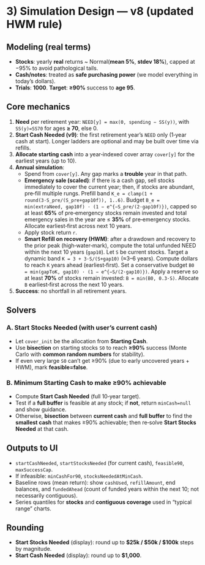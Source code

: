 # 3) Simulation Design — v8 (updated HWM rule)

## Modeling (real terms)
- **Stocks**: yearly **real** returns ~ Normal(**mean 5%**, **stdev 18%**), capped at −95% to avoid pathological tails.  
- **Cash/notes**: treated as **safe purchasing power** (we model everything in today’s dollars).  
- **Trials**: **1000**. **Target**: **≥90%** success to **age 95**.

## Core mechanics
1) **Need** per retirement year: `NEED[y] = max(0, spending − SS(y))`, with `SS(y)=SS70` for ages **≥ 70**, else 0.  
2) **Start Cash Needed (v9)**: the first retirement year’s `NEED` only (1‑year cash at start). Longer ladders are optional and may be built over time via refills.  
3) **Allocate starting cash** into a year‑indexed cover array `cover[y]` for the earliest years (up to 10).  
4) **Annual simulation**:
   - Spend from `cover[y]`. Any gap marks a **trouble** year in that path.  
   - **Emergency sale (scaled)**: if there is a cash gap, sell stocks immediately to cover the current year; then, if stocks are abundant, pre‑fill multiple rungs. Prefill band `K_e = clamp(1 + round(3·S_pre/(S_pre+gap10f)), 1..6)`. Budget `B_e = min(extraNeed, gap10f) · (1 − e^{−S_pre/(2·gap10f)})`, capped so at least **65%** of pre‑emergency stocks remain invested and total emergency sales in the year are ≤ **35%** of pre‑emergency stocks. Allocate earliest‑first across next 10 years.  
   - Apply stock return `r`.  
   - **Smart Refill on recovery (HWM)**: after a drawdown and recovery to the prior peak (high‑water‑mark), compute the total unfunded NEED within the next 10 years (`gap10`). Let `S` be current stocks. Target a dynamic band `K = 3 + 3·S/(S+gap10)` (≈3–6 years). Compute dollars to reach `K` years ahead (earliest‑first). Set a conservative budget `B0 = min(gapToK, gap10) · (1 − e^{−S/(2·gap10)})`. Apply a reserve so at least **70%** of stocks remain invested: `B = min(B0, 0.3·S)`. Allocate `B` earliest‑first across the next 10 years.
5) **Success**: no shortfall in all retirement years.

## Solvers
### A. Start Stocks Needed (with user’s current cash)
- Let `cover_init` be the allocation from **Starting Cash**.  
- Use **bisection** on starting stocks `S0` to reach **≥90%** success (Monte Carlo with **common random numbers** for stability).  
- If even very large `S0` can’t get ≥90% (due to early uncovered years + HWM), mark **feasible=false**.

### B. Minimum Starting Cash to make ≥90% achievable
- Compute **Start Cash Needed** (full 10‑year target).  
- Test if a **full buffer** is feasible at any stock; if **not**, return `minCash=null` and show guidance.  
- Otherwise, **bisection** between **current cash** and **full buffer** to find the **smallest cash** that makes ≥90% achievable; then re‑solve **Start Stocks Needed** at that cash.

## Outputs to UI
- `startCashNeeded`, `startStocksNeeded` (for current cash), `feasible90`, `maxSuccessCap`.  
- If infeasible: `minCashFor90`, `stocksNeededAtMinCash`.  
- Baseline rows (mean return): show `cashUsed`, `refillAmount`, end balances, and `fundedAhead` (count of funded years within the next 10; not necessarily contiguous).  
- Series quantiles for **stocks** and **contiguous coverage** used in “typical range” charts.

## Rounding
- **Start Stocks Needed** (display): round up to **$25k / $50k / $100k** steps by magnitude.  
- **Start Cash Needed** (display): round up to **$1,000**.
